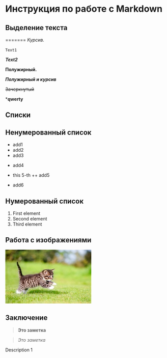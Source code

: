 # Инструкция по работе с Markdown


## Выделение текста
=======
*Курсив.*

`Text1`

***Text2***

**Полужирный.**

***Полужирный и курсив***

~~Зачеркнутый~~

***qwerty**


## Списки

## Ненумерованный список

* add1
* add2
* add3
+ add4
* this 5-th
++ add5
+ add6

## Нумерованный список

1. First element
2. Second element
3. Third element


## Работа с изображениями

![Hello Kitty!](kitten.jpg)


## Заключение

> **Это заметка**

> *Это заметка*

Description 1

